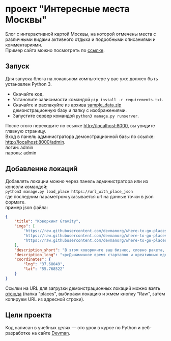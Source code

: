 # проект "Интересные места Москвы"

Блог с интерактивной картой Москвы, на которой отмечены места с различными видами активного отдыха и подробными описаниями и комментариями.  
Пример сайта можно посмотреть по [ссылке](https://serg2410.pythonanywhere.com).

## Запуск

Для запуска блога на локальном компьютере у вас уже должен быть установлен Python 3.

- Скачайте код.
- Установите зависимости командой `pip install -r requirements.txt`.
- Скачайте и распакуйте из архива [sample_data.zip](https://github.com/learn2410/additional_files/raw/6667327a75afd0ea2517b054000579258a44cd64/sample_data.zip) демонстрационную базу и папку с изображениями.  
- Запустите сервер командой `python3 manage.py runserver`.

После этого переходите по ссылке [http://localhost:8000](http://localhost:8000), вы увидите главную страницу.  
Вход в панель администратора демонстрационной базы по ссылке: [http://localhost:8000/admin](http://localhost:8000/admin).  
логин: admin  
пароль: admin

## Добавление локаций
Добавлять локации можно через панель администратора или из консоли командой:  
`python3 manage.py load_place https://url_with_place_json`  
где последним параметром указывается url на данные точки в json формате.  
пример json файла: 
```json
{
    "title": "Коворкинг Gravity",
    "imgs": [
        "https://raw.githubusercontent.com/devmanorg/where-to-go-places/master/media/40c9291aa02d8bf794918dde1cc86af1.jpg",
        "https://raw.githubusercontent.com/devmanorg/where-to-go-places/master/media/d41624d956c8222962290f5af9c9aa09.jpg",
        "https://raw.githubusercontent.com/devmanorg/where-to-go-places/master/media/1c6aad34e98200e8b5ba5c7998cd6a6b.jpg",
    ],
    "description_short": "В этом коворкинге ваш бизнес, словно ракета, сбросит ступени, преодолеет притяжение неудач и вырвется на просторы вселенной успеха, где границы определяет только воображение. Гостям предоставляются не только рабочие места, но и мягкие диваны, настольные игры, мини-кухня и кафе-бар со вкусными авторскими блюдами.",
    "description_long": "<p>Динамичное время стартапов и креативных идей рождает уникальные места. Работайте в удобное вам время. Новый коворкинг Gravity рядом со станцией метро «Бауманская» меньше всего походит на скучный офис с «белыми воротничками», но предлагает функционал, без которого сложно представить идеальное рабочее место.</p><p>Яркий лофт с уникальными граффити и огромными окнами полон света и воздуха. Это пространство сотрудничества и общения, так что громоздким столам на десяток человек — да, а перегородкам и закуткам — нет! В вашем распоряжении —  безлимитный интернет, использование МФУ без ограничений, мягкие диваны, комната отдыха, кафе. Всегда можно обратиться к администратору за поддержкой. </p><p>Планируете встречу, презентацию, конференцию? Тогда обратите внимание на одну из двух переговорных комнат (на 8 или 12 человек). Командам из 7-8 человек подойдёт отдельная комната. Благодаря гибкой системе абонементов оплачивать визиты легко и выгодно. </p>",
    "coordinates": {
        "lng": "37.68049",
        "lat": "55.768522"
    }
}
```
Ссылки на URL для загрузки демонстрационных локаций можно взять [отсюда](https://github.com/devmanorg/where-to-go-places)
 (папка "places", выбиракм локацию и жмем кнопку "Raw", затем копируем URL из адресной строки). 
    


## Цели проекта

Код написан в учебных целях — это урок в курсе по Python и веб-разработке на сайте [Devman](https://dvmn.org).
